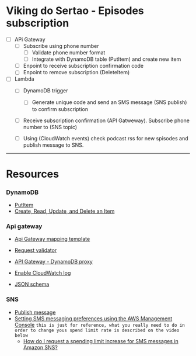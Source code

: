 # Viking do Sertao - Episodes subscription

- [ ] APi Gateway
    - [ ] Subscribe using phone number
        - [ ] Validate phone number format
        - [ ] Integrate with DynamoDB table (PutItem) and create new item
    - [ ] Enpoint to receive subscription confirmation code
    - [ ] Enpoint to remove subscription (DeleteItem)
- [ ] Lambda
    - [ ] DynamoDB trigger
        - [ ] Generate unique code and send an SMS message (SNS publish) to confirm subscription
    - [ ] Receive subscription confirmation (API Gatweway). Subscribe phone number to (SNS topic)
    - [ ] Using (CloudWatch events) check podcast rss for new spisodes and publish message to SNS. 


---
# Resources

### DynamoDB
- [PutItem](https://docs.aws.amazon.com/AWSJavaScriptSDK/latest/AWS/DynamoDB.html#putItem-property)
- [Create, Read, Update, and Delete an Item ](https://docs.aws.amazon.com/amazondynamodb/latest/developerguide/GettingStarted.NodeJs.03.html#GettingStarted.NodeJs.03.03)

### Api gateway
- [Api Gateway mapping template](https://docs.aws.amazon.com/apigateway/latest/developerguide/api-gateway-mapping-template-reference.html)
- [Request validator](https://docs.aws.amazon.com/apigateway/latest/developerguide/api-gateway-method-request-validation.html)


- [API Gateway - DynamoDB proxy](https://aws.amazon.com/blogs/compute/using-amazon-api-gateway-as-a-proxy-for-dynamodb/)
- [Enable CloudWatch log](https://docs.aws.amazon.com/apigateway/latest/developerguide/set-up-logging.html)
- [JSON schema](http://json-schema.org/understanding-json-schema/)

### SNS
- [Publish message](https://docs.aws.amazon.com/AWSJavaScriptSDK/latest/AWS/SNS.html#publish-property)
- [Setting SMS messaging preferences using the AWS Management Console](https://docs.aws.amazon.com/sns/latest/dg/sms_preferences.html)
    `this is just for reference, what you really need to do in order to change yous spend limit rate is described on the video below`
    - [How do I request a spending limit increase for SMS messages in Amazon SNS?](https://www.youtube.com/watch?v=LUW_9WN6QD0)


[//]: # (https://www.youtube.com/watch?v=LUW_9WN6QD0)
[//]: # (https://www.youtube.com/watch?v=5-HdLf_lizI)


